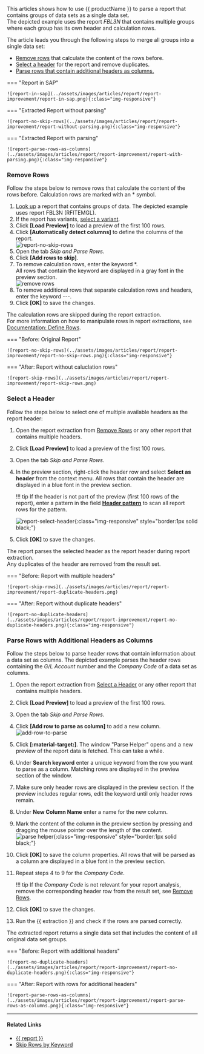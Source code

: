 
This articles shows how to use {{ productName }} to parse a report that contains groups of data sets as a single data set. <br>
The depicted example uses the report *FBL3N* that contains multiple groups where each group has its own header and calculation rows.

The article leads you through the following steps to merge all groups into a single data set:

- [Remove rows](#remove-rows) that calculate the content of the rows before.
- [Select a header](#select-a-header) for the report and remove duplicates.
- [Parse rows that contain additional headers as columns.](#parse-rows-with-additional-headers-as-columns)


=== "Report in SAP"
	
	![report-in-sap](../assets/images/articles/report/report-improvement/report-in-sap.png){:class="img-responsive"}

=== "Extracted Report without parsing"	

	![report-no-skip-rows](../assets/images/articles/report/report-improvement/report-without-parsing.png){:class="img-responsive"}
	
=== "Extracted Report with parsing"	
	
	![report-parse-rows-as-columns](../assets/images/articles/report/report-improvement/report-with-parsing.png){:class="img-responsive"}


### Remove Rows

Follow the steps below to remove rows that calculate the content of the rows before. 
Calculation rows are marked with an * symbol.

1. [Look up](../documentation/report/index.md/#look-up-a-report-or-transaction) a report that contains groups of data. 
The depicted example uses report FBL3N (RFITEMGL). 
2. If the report has variants, [select a variant](../documentation/report/variants-and-selections.md/#choose-a-variant).
3. Click **[Load Preview]** to load a preview of the first 100 rows.
4. Click **[Automatically detect columns]** to define the columns of the report.<br>
![report-no-skip-rows](../assets/images/articles/report/report-improvement/report-preview.png)
5. Open the tab *Skip and Parse Rows*.
6. Click **[Add rows to skip]**.
7. To remove calculation rows, enter the keyword *. <br> All rows that contain the keyword are displayed in a gray font in the preview section.<br>
![remove rows](../assets/images/articles/report/report-improvement/remove-rows.png)
8. To remove additional rows that separate calculation rows and headers, enter the keyword ---. 
9. Click **[OK]** to save the changes.

The calculation rows are skipped during the report extraction.<br>
For more information on how to manipulate rows in report extractions, see [Documentation: Define Rows](../documentation/report/report-rows-define.md).

=== "Before: Original Report"
	
	![report-no-skip-rows](../assets/images/articles/report/report-improvement/report-no-skip-rows.png){:class="img-responsive"}

=== "After: Report without caluclation rows"	
	
	![report-skip-rows](../assets/images/articles/report/report-improvement/report-skip-rows.png)

### Select a Header

Follow the steps below to select one of multiple available headers as the report header:

1. Open the report extraction from [Remove Rows](#remove-rows) or any other report that contains multiple headers.
2. Click **[Load Preview]** to load a preview of the first 100 rows.
3. Open the tab *Skip and Parse Rows*.
4. In the preview section, right-click the header row and select **Select as header** from the context menu.
All rows that contain the header are displayed in a blue font in the preview section.

	!!! tip
		If the header is not part of the preview (first 100 rows of the report), enter a pattern in the field [**Header pattern**](../documentation/report/report-rows-define.md/#header-pattern) to scan all report rows for the pattern.

	![report-select-header](../assets/images/articles/report/report-improvement/select-header.gif){:class="img-responsive" style="border:1px solid black;"}
5. Click **[OK]** to save the changes.

The report parses the selected header as the report header during report extraction.<br>
Any duplicates of the header are removed from the result set.


=== "Before: Report with multiple headers"	
	
	![report-skip-rows](../assets/images/articles/report/report-improvement/report-duplicate-headers.png)

=== "After: Report without duplicate headers"
	
	![report-no-duplicate-headers](../assets/images/articles/report/report-improvement/report-no-duplicate-headers.png){:class="img-responsive"}


### Parse Rows with Additional Headers as Columns

Follow the steps below to parse header rows that contain information about a data set as columns. 
The depicted example parses the header rows containing the *G/L Account* number and the *Company Code* of a data set as columns.

1. Open the report extraction from [Select a Header](#select-a-header) or any other report that contains multiple headers.
2. Click **[Load Preview]** to load a preview of the first 100 rows.
3. Open the tab *Skip and Parse Rows*.
4. Click **[Add row to parse as column]** to add a new column.<br>
![add-row-to-parse](../assets/images/articles/report/report-improvement/add-row-to-parse.png)
5. Click **[:material-target:]**. The window "Parse Helper" opens and a new preview of the report data is fetched. This can take a while.
6. Under **Search keyword** enter a unique keyword from the row you want to parse as a column. Matching rows are displayed in the preview section of the window.	
7. Make sure only header rows are displayed in the preview section. If the preview includes regular rows, edit the keyword until only header rows remain.
8. Under **New Column Name** enter a name for the new column. 
9. Mark the content of the column in the preview section by pressing and dragging the mouse pointer over the length of the content. <br>
![parse helper](../assets/images/documentation/components/report/parse-helper.gif){:class="img-responsive" style="border:1px solid black;"}
10. Click **[OK]** to save the column properties. All rows that will be parsed as a column are displayed in a blue font in the preview section.
11. Repeat steps 4 to 9 for the *Company Code*.

	!!! tip
		If the *Company Code* is not relevant for your report analysis, remove the corresponding header row from the result set, see [Remove Rows](#remove-rows).

12. Click **[OK]** to save the changes. 
13. Run the {{ extraction }} and check if the rows are parsed correctly. 

The extracted report returns a single data set that includes the content of all original data set groups.

=== "Before: Report with additional headers"	
	
	![report-no-duplicate-headers](../assets/images/articles/report/report-improvement/report-no-duplicate-headers.png){:class="img-responsive"}

=== "After: Report with rows for additional headers"
	
	![report-parse-rows-as-columns](../assets/images/articles/report/report-improvement/report-parse-rows-as-columns.png){:class="img-responsive"}



******

#### Related Links
- [{{ report }}](../documentation/report/index.md)
- [Skip Rows by Keyword](../documentation/report/report-rows-define.md/#skip-rows-by-keyword)
